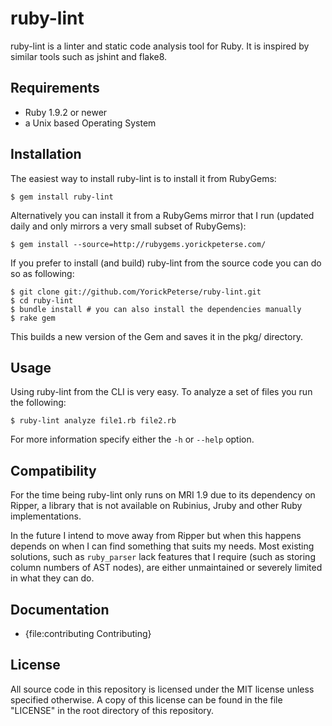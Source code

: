 # ruby-lint

ruby-lint is a linter and static code analysis tool for Ruby. It is inspired by
similar tools such as jshint and flake8.

## Requirements

* Ruby 1.9.2 or newer
* a Unix based Operating System

## Installation

The easiest way to install ruby-lint is to install it from RubyGems:

    $ gem install ruby-lint

Alternatively you can install it from a RubyGems mirror that I run (updated
daily and only mirrors a very small subset of RubyGems):

    $ gem install --source=http://rubygems.yorickpeterse.com/

If you prefer to install (and build) ruby-lint from the source code you can do
so as following:

    $ git clone git://github.com/YorickPeterse/ruby-lint.git
    $ cd ruby-lint
    $ bundle install # you can also install the dependencies manually
    $ rake gem

This builds a new version of the Gem and saves it in the pkg/ directory.

## Usage

Using ruby-lint from the CLI is very easy. To analyze a set of files
you run the following:

    $ ruby-lint analyze file1.rb file2.rb

For more information specify either the `-h` or `--help` option.

## Compatibility

For the time being ruby-lint only runs on MRI 1.9 due to its dependency on
Ripper, a library that is not available on Rubinius, Jruby and other Ruby
implementations.

In the future I intend to move away from Ripper but when this happens depends
on when I can find something that suits my needs. Most existing solutions, such
as `ruby_parser` lack features that I require (such as storing column numbers
of AST nodes), are either unmaintained or severely limited in what they can do.

## Documentation

* {file:contributing Contributing}

## License

All source code in this repository is licensed under the MIT license unless
specified otherwise. A copy of this license can be found in the file "LICENSE"
in the root directory of this repository.
